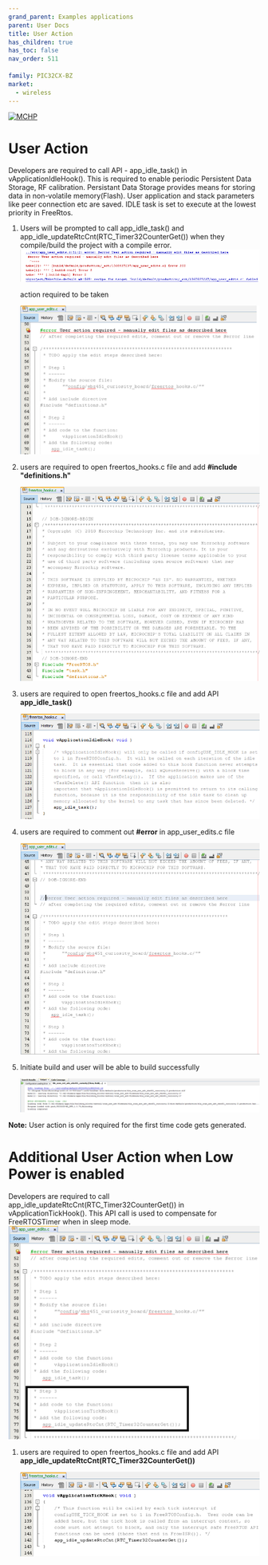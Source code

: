 ```yaml
---
grand_parent: Examples applications
parent: User Docs
title: User Action
has_children: true
has_toc: false
nav_order: 511

family: PIC32CX-BZ
market:
  - wireless
---
```


[![MCHP](https://www.microchip.com/ResourcePackages/Microchip/assets/dist/images/logo.png)](https://www.microchip.com)
#  **User Action** 

Developers are required to call API - app_idle_task() in vApplicationIdleHook(). This is required to enable periodic Persistent Data Storage, RF calibration. Persistant Data Storage provides means for storing data in non-volatile memory(Flash). User application and stack parameters like peer connection etc are saved. IDLE task is set to execute at the lowest priority in FreeRtos. 

1. Users will be prompted to call app_idle_task() and app_idle_updateRtcCnt(RTC_Timer32CounterGet()) when they compile/build the project with a compile error. 
	![](media/lowpower_user_action1.png)

	action required to be taken

	![](media/lowpower_user_action8.png)


2. users are required to open freertos_hooks.c file and add **#include "definitions.h"**

	![](media/lowpower_user_action3.png)

3. users are required to open freertos_hooks.c file and add API **app_idle_task()**

	![](media/user_action4.png)


4. users are required to comment out **#error** in app_user_edits.c file 

	![](media/lowpower_user_action5.png)

5. Initiate build and user will be able to build successfully  

	![](media/user_action6.png)

**Note:** User action is only required for the first time code gets generated. 

# **Additional User Action when Low Power is enabled**

Developers are required to call app_idle_updateRtcCnt(RTC_Timer32CounterGet()) in vApplicationTickHook(). This API call is used to compensate for FreeRTOSTimer when in sleep mode.
![](media/lowpower_user_action2.png)

1. users are required to open freertos_hooks.c file and add API **app_idle_updateRtcCnt(RTC_Timer32CounterGet())**

	![](media/lowpower_user_action4.png)

